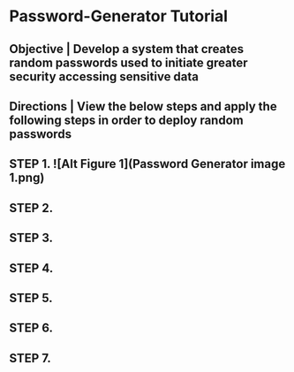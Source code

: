 # Password-Generator Tutorial

## Objective | Develop a system that creates random passwords used to initiate greater security accessing sensitive data

## Directions | View the below steps and apply the following steps in order to deploy random passwords


## STEP 1. ![Alt Figure 1](Password Generator image 1.png)



## STEP 2.



## STEP 3.



## STEP 4.



## STEP 5.



## STEP 6.



## STEP 7.








